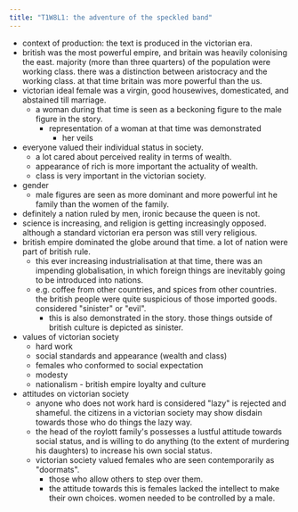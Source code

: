 ```yaml
---
title: "T1W8L1: the adventure of the speckled band"
---
```


- context of production: the text is produced in the victorian era.
- british was the most powerful empire, and britain was heavily colonising the east. majority (more than three quarters) of the population were working class. there was a distinction between aristocracy and the working class. at that time britain was more powerful than the us.
- victorian ideal female was a virgin, good housewives, domesticated, and abstained till marriage.
	- a woman during that time is seen as a beckoning figure to the male figure in the story.
		- representation of a woman at that time was demonstrated
			- her veils
- everyone valued their individual status in society.
	- a lot cared about perceived reality in terms of wealth.
	- appearance of rich is more important the actuality of wealth.
	- class is very important in the victorian society.
- gender
	- male figures are seen as more dominant and more powerful int he family than the women of the family.
- definitely a nation ruled by men, ironic because the queen is not.
- science is increasing, and religion is getting increasingly opposed. although a standard victorian era person was still very religious.
- british empire dominated the globe around that time. a lot of nation were part of british rule. 
	- this ever increasing industrialisation at that time, there was an impending globalisation, in which foreign things are inevitably going to be introduced into nations.
	- e.g. coffee from other countries, and spices from other countries. the british people were quite suspicious of those imported goods. considered "sinister" or "evil".
		- this is also demonstrated in the story. those things outside of british culture is depicted as sinister.
- values of victorian society
	- hard work
	- social standards and appearance (wealth and class)
	- females who conformed to social expectation
	- modesty
	- nationalism - british empire loyalty and culture
- attitudes on victorian society
	- anyone who does not work hard is considered "lazy" is rejected and shameful. the citizens  in a victorian society may show disdain towards those who do things the lazy way.
	- the head of the roylott family's possesses a lustful attitude towards social status, and is willing to do anything (to the extent of murdering his daughters) to increase his own social status.
	- victorian society valued females who are seen contemporarily as "doormats".
		- those who allow others to step over them.
		- the attitude towards this is females lacked the intellect to make their own choices. women needed to be controlled by a male.